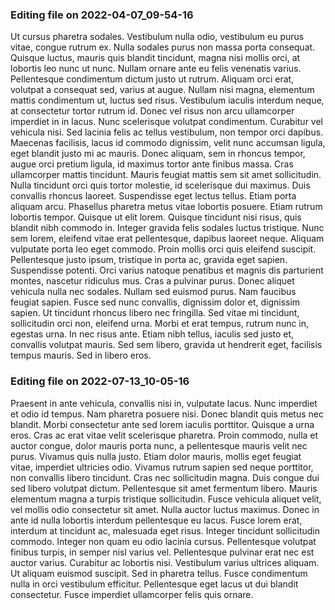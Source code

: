 

### Editing file on 2022-04-07_09-54-16

Ut cursus pharetra sodales. Vestibulum nulla odio, vestibulum eu purus vitae, congue rutrum ex. Nulla sodales purus non massa porta consequat. Quisque luctus, mauris quis blandit tincidunt, magna nisi mollis orci, at lobortis leo nunc ut nunc. Nullam ornare ante eu felis venenatis varius. Pellentesque condimentum dictum justo ut rutrum. Aliquam orci erat, volutpat a consequat sed, varius at augue. Nullam nisi magna, elementum mattis condimentum ut, luctus sed risus. Vestibulum iaculis interdum neque, at consectetur tortor rutrum id. Donec vel risus non arcu ullamcorper imperdiet in in lacus. Nunc scelerisque volutpat condimentum. Curabitur vel vehicula nisi. Sed lacinia felis ac tellus vestibulum, non tempor orci dapibus. Maecenas facilisis, lacus id commodo dignissim, velit nunc accumsan ligula, eget blandit justo mi ac mauris.
Donec aliquam, sem in rhoncus tempor, augue orci pretium ligula, id maximus tortor ante finibus massa. Cras ullamcorper mattis tincidunt. Mauris feugiat mattis sem sit amet sollicitudin. Nulla tincidunt orci quis tortor molestie, id scelerisque dui maximus. Duis convallis rhoncus laoreet. Suspendisse eget lectus tellus. Etiam porta aliquam arcu. Phasellus pharetra metus vitae lobortis posuere.
Etiam rutrum lobortis tempor. Quisque ut elit lorem. Quisque tincidunt nisi risus, quis blandit nibh commodo in. Integer gravida felis sodales luctus tristique. Nunc sem lorem, eleifend vitae erat pellentesque, dapibus laoreet neque. Aliquam vulputate porta leo eget commodo. Proin mollis orci quis eleifend suscipit. Pellentesque justo ipsum, tristique in porta ac, gravida eget sapien. Suspendisse potenti. Orci varius natoque penatibus et magnis dis parturient montes, nascetur ridiculus mus. Cras a pulvinar purus.
Donec aliquet vehicula nulla nec sodales. Nullam sed euismod purus. Nam faucibus feugiat sapien. Fusce sed nunc convallis, dignissim dolor et, dignissim sapien. Ut tincidunt rhoncus libero nec fringilla. Sed vitae mi tincidunt, sollicitudin orci non, eleifend urna. Morbi et erat tempus, rutrum nunc in, egestas urna. In nec risus ante. Etiam nibh tellus, iaculis sed justo et, convallis volutpat mauris. Sed sem libero, gravida ut hendrerit eget, facilisis tempus mauris. Sed in libero eros.




### Editing file on 2022-07-13_10-05-16

Praesent in ante vehicula, convallis nisi in, vulputate lacus. Nunc imperdiet et odio id tempus. Nam pharetra posuere nisi. Donec blandit quis metus nec blandit. Morbi consectetur ante sed lorem iaculis porttitor. Quisque a urna eros. Cras ac erat vitae velit scelerisque pharetra. Proin commodo, nulla et auctor congue, dolor mauris porta nunc, a pellentesque mauris velit nec purus.
Vivamus quis nulla justo. Etiam dolor mauris, mollis eget feugiat vitae, imperdiet ultricies odio. Vivamus rutrum sapien sed neque porttitor, non convallis libero tincidunt. Cras nec sollicitudin magna. Duis congue dui sed libero volutpat dictum. Pellentesque sit amet fermentum libero. Mauris elementum magna a turpis tristique sollicitudin. Fusce vehicula aliquet velit, vel mollis odio consectetur sit amet. Nulla auctor luctus maximus. Donec in ante id nulla lobortis interdum pellentesque eu lacus. Fusce lorem erat, interdum at tincidunt ac, malesuada eget risus.
Integer tincidunt sollicitudin commodo. Integer non quam eu odio lacinia cursus. Pellentesque volutpat finibus turpis, in semper nisl varius vel. Pellentesque pulvinar erat nec est auctor varius. Curabitur ac lobortis nisi. Vestibulum varius ultrices aliquam. Ut aliquam euismod suscipit. Sed in pharetra tellus. Fusce condimentum nulla in orci vestibulum efficitur. Pellentesque eget lacus ut dui blandit consectetur. Fusce imperdiet ullamcorper felis quis ornare.


